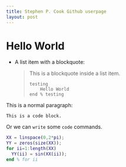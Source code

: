 ```yaml
---
title: Stephen P. Cook Github userpage
layout: post
---
```


# Hello World

*   A list item with a blockquote:

    > This is a blockquote
    > inside a list item.
    >
    >     testing
    >         Hello World
    >     end % testing

This is a normal paragraph:

    This is a code block.

Or we can `write` some `code` commands.

```MATLAB
XX = linspace(0,2*pi);
YY = zeros(size(XX));
for ii=1:length(XX)
  YY(ii) = sin(XX(ii));
end % for ii
```
